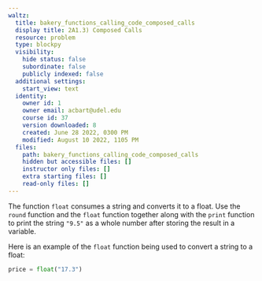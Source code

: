 ```yaml
---
waltz:
  title: bakery_functions_calling_code_composed_calls
  display title: 2A1.3) Composed Calls
  resource: problem
  type: blockpy
  visibility:
    hide status: false
    subordinate: false
    publicly indexed: false
  additional settings:
    start_view: text
  identity:
    owner id: 1
    owner email: acbart@udel.edu
    course id: 37
    version downloaded: 8
    created: June 28 2022, 0300 PM
    modified: August 10 2022, 1105 PM
  files:
    path: bakery_functions_calling_code_composed_calls
    hidden but accessible files: []
    instructor only files: []
    extra starting files: []
    read-only files: []
---
```

The function `float` consumes a string and converts it to a float.
Use the `round` function and the `float` function together along with the `print` function to print the string `"9.5"` as a whole number after storing the result in a variable.

Here is an example of the `float` function being used to convert a string to a float:

```python
price = float("17.3")
```